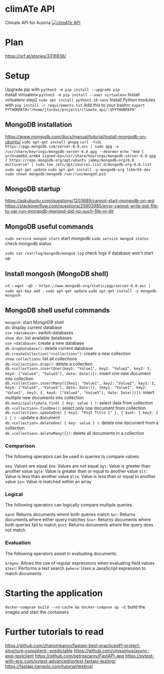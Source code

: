 # climATe API

Climate API for Austria [![climATe API](https://github.com/ilgatto88/climate_api/actions/workflows/main.yml/badge.svg)](https://github.com/ilgatto88/climate_api/actions/workflows/main.yml)

# Plan

https://orf.at/stories/3316936/

# Setup

Upgrade pip with `python3 -m pip install --upgrade pip`  
Install virtualenv `python3 -m pip install --user virtualenv`
Install virtualenv step2 `sudo apt install python3.10-venv`
Install Python modules with `pip install -r requirements.txt`
Add this to your bashrc `export PYTHONPATH="/home/jtordai/projects/climate_api/:$PYTHONPATH"`

## MongoDB installation

https://www.mongodb.com/docs/manual/tutorial/install-mongodb-on-ubuntu/
`sudo apt-get install gnupg`
`curl -fsSL https://pgp.mongodb.com/server-6.0.asc | sudo gpg -o /usr/share/keyrings/mongodb-server-6.0.gpg --dearmor`
`echo "deb [ arch=amd64,arm64 signed-by=/usr/share/keyrings/mongodb-server-6.0.gpg ] https://repo.mongodb.org/apt/ubuntu jammy/mongodb-org/6.0 multiverse" | sudo tee /etc/apt/sources.list.d/mongodb-org-6.0.list`
`sudo apt-get update`
`sudo apt-get install -y mongodb-org libkrb5-dev`
`sudo chown mongodb:mongodb /var/run/mongod.pid`

## MongoDB startup

https://askubuntu.com/questions/1203689/cannot-start-mongodb-on-wsl
https://stackoverflow.com/questions/25903980/error-cannot-write-pid-file-to-var-run-mongodb-mongod-pid-no-such-file-or-dir

## MongoDB useful commands

`sudo service mongod start` start mongodb
`sudo service mongod status` check mongodb status

`sudo cat /var/log/mongodb/mongod.log` check logs if database won't start up

## Install mongosh (MongoDB shell)

`cd ~`
`wget -qO - https://www.mongodb.org/static/pgp/server-6.0.asc | sudo apt-key add -`
`sudo apt-get update`
`sudo apt-get install -y mongodb-mongosh`

## MongoDB shell useful commands

`mongosh`: start MongoDB shell  
`db`: display current database  
`use <database>`: switch databases  
`show dbs`: list available databases  
`use <database>`: create a new database  
`db.dropDatabase()`: delete current database  
`db.createCollection("<collection>")`: create a new collection  
`show collections`: list all collections  
`db.<collection>.drop()`: delete a collection  
`db.<collection>.insertOne({key1: "Value1", key2: "Value2", key3: 3, key4: ["Value4", "Value5"], date: Date()})`: insert one new document into collection  
`db.<collection>.insertMany([{key1: "Value1", key2: "Value2", key3: 3, key4: ["Value4", "Value5"], date: Date()}, {key1: "Value1", key2: "Value2", key3: 3, key4: ["Value4", "Value5"], date: Date()}])`: insert multiple new documents into collection  
`db.municipalityData.find( { key: value } )`: select data from collection  
`db.<collection>.findOne()`: select only one document from collection  
`db.<collection>.updateOne( { key1: "Post Title 1" }, { $set: { key3: 2 } } ) `: update a document  
`db.<collection>.deleteOne( { key: value } )`: delete one document from a collection  
`db.<collection>.deleteMany({})`: delete all documents in a collection

### Comparison

The following operators can be used in queries to compare values:

`$eq`: Values are equal
`$ne`: Values are not equal
`$gt`: Value is greater than another value
`$gte`: Value is greater than or equal to another value
`$lt`: Value is less than another value
`$lte`: Value is less than or equal to another value
`$in`: Value is matched within an array

### Logical

The following operators can logically compare multiple queries.

`$and`: Returns documents where both queries match
`$or`: Returns documents where either query matches
`$nor`: Returns documents where both queries fail to match
`$not`: Returns documents where the query does not match

### Evaluation

The following operators assist in evaluating documents.

`$regex`: Allows the use of regular expressions when evaluating field values
`$text`: Performs a text search
`$where`: Uses a JavaScript expression to match documents

# Starting the application

`docker-compose build --no-cache && docker-compose up -d`: build the images and start the containers

# Further tutorials to read

https://github.com/zhanymkanov/fastapi-best-practices#1-project-structure-consistent--predictable
https://github.com/vinissimus/async-asgi-testclient
https://github.com/petrgazarov/FastAPI-app
https://pytest-with-eric.com/pytest-advanced/pytest-fastapi-testing/
https://fastapi.tiangolo.com/tutorial/testing/
